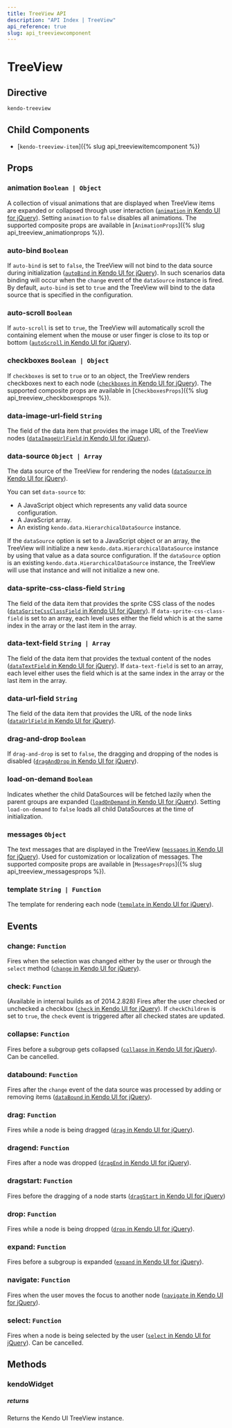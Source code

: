 ```yaml
---
title: TreeView API
description: "API Index | TreeView"
api_reference: true
slug: api_treeviewcomponent
---
```


# TreeView

## Directive

`kendo-treeview`

## Child Components

* [`kendo-treeview-item`]({% slug api_treeviewitemcomponent %})

## Props

### animation `Boolean | Object`

A collection of visual animations that are displayed when TreeView items are expanded or collapsed through user interaction ([`animation` in Kendo UI for jQuery](https://docs.telerik.com/kendo-ui/api/javascript/ui/treeview/configuration/animation)). Setting `animation` to `false` disables all animations. The supported composite props are available in [`AnimationProps`]({% slug api_treeview_animationprops %}).

### auto-bind `Boolean`

If `auto-bind` is set to `false`, the TreeView will not bind to the data source during initialization ([`autoBind` in Kendo UI for jQuery](https://docs.telerik.com/kendo-ui/api/javascript/ui/treeview/configuration/autobind)). In such scenarios data binding will occur when the `change` event of the `dataSource` instance is fired. By default, `auto-bind` is set to `true` and the TreeView will bind to the data source that is specified in the configuration.

### auto-scroll `Boolean`

If `auto-scroll` is set to `true`, the TreeView will automatically scroll the containing element when the mouse or user finger is close to its top or bottom ([`autoScroll` in Kendo UI for jQuery](https://docs.telerik.com/kendo-ui/api/javascript/ui/treeview/configuration/autoscroll)).

### checkboxes `Boolean | Object`

If `checkboxes` is set to `true` or to an object, the TreeView renders checkboxes next to each node ([`checkboxes` in Kendo UI for jQuery](https://docs.telerik.com/kendo-ui/api/javascript/ui/treeview/configuration/checkboxes)). The supported composite props are available in [`CheckboxesProps`]({% slug api_treeview_checkboxesprops %}).

### data-image-url-field `String`

The field of the data item that provides the image URL of the TreeView nodes ([`dataImageUrlField` in Kendo UI for jQuery](https://docs.telerik.com/kendo-ui/api/javascript/ui/treeview/configuration/dataimageurlfield)).

### data-source `Object | Array`

The data source of the TreeView for rendering the nodes ([`dataSource` in Kendo UI for jQuery](https://docs.telerik.com/kendo-ui/api/javascript/ui/treeview/configuration/datasource)).

You can set `data-source` to:

* A JavaScript object which represents any valid data source configuration.
* A JavaScript array.
* An existing `kendo.data.HierarchicalDataSource` instance.

If the `dataSource` option is set to a JavaScript object or an array, the TreeView will initialize a new `kendo.data.HierarchicalDataSource` instance by using that value as a data source configuration. If the `dataSource` option is an existing `kendo.data.HierarchicalDataSource` instance, the TreeView will use that instance and will not initialize a new one.

### data-sprite-css-class-field `String`

The field of the data item that provides the sprite CSS class of the nodes ([`dataSpriteCssClassField` in Kendo UI for jQuery](https://docs.telerik.com/kendo-ui/api/javascript/ui/treeview/configuration/dataspritecssclassfield)). If `data-sprite-css-class-field` is set to an array, each level uses either the field which is at the same index in the array or the last item in the array.

### data-text-field `String | Array`

The field of the data item that provides the textual content of the nodes ([`dataTextField` in Kendo UI for jQuery](https://docs.telerik.com/kendo-ui/api/javascript/ui/treeview/configuration/datatextfield)). If `data-text-field` is set to an array, each level either uses the field which is at the same index in the array or the last item in the array.

### data-url-field `String`

The field of the data item that provides the URL of the node links ([`dataUrlField` in Kendo UI for jQuery](https://docs.telerik.com/kendo-ui/api/javascript/ui/treeview/configuration/dataurlfield)).

### drag-and-drop `Boolean`

If `drag-and-drop` is set to `false`, the dragging and dropping of the nodes is disabled ([`dragAndDrop` in Kendo UI for jQuery](https://docs.telerik.com/kendo-ui/api/javascript/ui/treeview/configuration/draganddrop)).

### load-on-demand `Boolean`

Indicates whether the child DataSources will be fetched lazily when the parent groups are expanded ([`loadOnDemand` in Kendo UI for jQuery](https://docs.telerik.com/kendo-ui/api/javascript/ui/treeview/configuration/loadondemand)). Setting `load-on-demand` to `false` loads all child DataSources at the time of initialization.

### messages `Object`

The text messages that are displayed in the TreeView ([`messages` in Kendo UI for jQuery](https://docs.telerik.com/kendo-ui/api/javascript/ui/treeview/configuration/messages)). Used for customization or localization of messages. The supported composite props are available in [`MessagesProps`]({% slug api_treeview_messagesprops %}).

### template `String | Function`

The template for rendering each node ([`template` in Kendo UI for jQuery](https://docs.telerik.com/kendo-ui/api/javascript/ui/treeview/configuration/template)).

## Events

### change: `Function`

Fires when the selection was changed either by the user or through the `select` method ([`change` in Kendo UI for jQuery](https://docs.telerik.com/kendo-ui/api/javascript/ui/treeview/events/change)).

### check: `Function`

(Available in internal builds as of 2014.2.828) Fires after the user checked or unchecked a checkbox ([`check` in Kendo UI for jQuery](https://docs.telerik.com/kendo-ui/api/javascript/ui/treeview/events/check)). If `checkChildren` is set to `true`, the `check` event is triggered after all checked states are updated.

### collapse: `Function`

Fires before a subgroup gets collapsed ([`collapse` in Kendo UI for jQuery](https://docs.telerik.com/kendo-ui/api/javascript/ui/treeview/events/collapse)). Can be cancelled.

### databound: `Function`

Fires after the `change` event of the data source was processed by adding or removing items ([`dataBound` in Kendo UI for jQuery](https://docs.telerik.com/kendo-ui/api/javascript/ui/treeview/events/databound)).

### drag: `Function`

Fires while a node is being dragged ([`drag` in Kendo UI for jQuery](https://docs.telerik.com/kendo-ui/api/javascript/ui/treeview/events/drag)).

### dragend: `Function`

Fires after a node was dropped ([`dragEnd` in Kendo UI for jQuery](https://docs.telerik.com/kendo-ui/api/javascript/ui/treeview/events/dragend)).

### dragstart: `Function`

Fires before the dragging of a node starts ([`dragStart` in Kendo UI for jQuery](https://docs.telerik.com/kendo-ui/api/javascript/ui/treeview/events/dragstart))

### drop: `Function`

Fires while a node is being dropped ([`drop` in Kendo UI for jQuery](https://docs.telerik.com/kendo-ui/api/javascript/ui/treeview/events/drop)).

### expand: `Function`

Fires before a subgroup is expanded ([`expand` in Kendo UI for jQuery](https://docs.telerik.com/kendo-ui/api/javascript/ui/treeview/events/expand)).

### navigate: `Function`

Fires when the user moves the focus to another node ([`navigate` in Kendo UI for jQuery](https://docs.telerik.com/kendo-ui/api/javascript/ui/treeview/events/navigate)).

### select: `Function`

Fires when a node is being selected by the user ([`select` in Kendo UI for jQuery](https://docs.telerik.com/kendo-ui/api/javascript/ui/treeview/events/select)). Can be cancelled.

## Methods

### kendoWidget

##### returns

Returns the Kendo UI TreeView instance.
